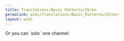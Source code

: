```yaml
---
title: Translations:Basic Patterns/25/en
permalink: wiki/Translations:Basic_Patterns/25/en/
layout: wiki
---
```


Or you can \`solo\` one channel:
